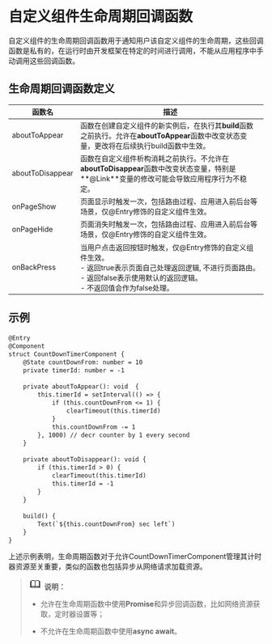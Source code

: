 # 自定义组件生命周期回调函数

自定义组件的生命周期回调函数用于通知用户该自定义组件的生命周期，这些回调函数是私有的，在运行时由开发框架在特定的时间进行调用，不能从应用程序中手动调用这些回调函数。


## 生命周期回调函数定义

| 函数名 | 描述 |
| -------- | -------- |
| aboutToAppear | 函数在创建自定义组件的新实例后，在执行其**build**函数之前执行。允许在**aboutToAppear**函数中改变状态变量，更改将在后续执行build函数中生效。 |
| aboutToDisappear | 函数在自定义组件析构消耗之前执行。不允许在**aboutToDisappear**函数中改变状态变量，特别是**@Link**变量的修改可能会导致应用程序行为不稳定。 |
| onPageShow | 页面显示时触发一次，包括路由过程、应用进入前后台等场景，仅@Entry修饰的自定义组件生效。 |
| onPageHide | 页面消失时触发一次，包括路由过程、应用进入前后台等场景，仅@Entry修饰的自定义组件生效。 |
| onBackPress | 当用户点击返回按钮时触发，仅\@Entry修饰的自定义组件生效。<br/>-&nbsp;返回true表示页面自己处理返回逻辑,&nbsp;不进行页面路由。<br/>-&nbsp;返回false表示使用默认的返回逻辑。<br/>-&nbsp;不返回值会作为false处理。 |


## 示例

```
@Entry
@Component
struct CountDownTimerComponent {
    @State countDownFrom: number = 10
    private timerId: number = -1

    private aboutToAppear(): void  {
        this.timerId = setInterval(() => {
            if (this.countDownFrom <= 1) {
                clearTimeout(this.timerId)
            }
            this.countDownFrom -= 1
        }, 1000) // decr counter by 1 every second
    }

    private aboutToDisappear(): void {
        if (this.timerId > 0) {
            clearTimeout(this.timerId)
            this.timerId = -1
        }
    }

    build() {
        Text(`${this.countDownFrom} sec left`)
    }
}
```

上述示例表明，生命周期函数对于允许CountDownTimerComponent管理其计时器资源至关重要，类似的函数也包括异步从网络请求加载资源。


> ![icon-note.gif](public_sys-resources/icon-note.gif) **说明：**
> - 允许在生命周期函数中使用**Promise**和异步回调函数，比如网络资源获取，定时器设置等；
> 
> - 不允许在生命周期函数中使用**async await**。
